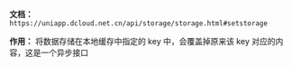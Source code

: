 **文档：** `https://uniapp.dcloud.net.cn/api/storage/storage.html#setstorage`

**作用：** 将数据存储在本地缓存中指定的 key 中，会覆盖掉原来该 key 对应的内容，这是一个异步接口